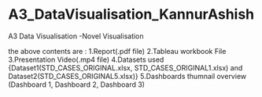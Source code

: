 # A3_DataVisualisation_KannurAshish
A3 Data Visualisation -Novel Visualisation

the above contents are :
1.Report(.pdf file)
2.Tableau workbook File
3.Presentation Video(.mp4 file)
4.Datasets used {Dataset1(STD_CASES_ORIGINAL.xlsx, STD_CASES_ORIGINAL1.xlsx) and Dataset2(STD_CASES_ORIGINAL5.xlsx)}
5.Dashboards thumnail overview (Dashboard 1, Dashboard 2, Dashboard 3)

